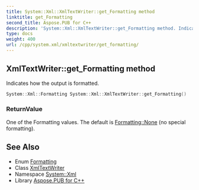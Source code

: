 ```yaml
---
title: System::Xml::XmlTextWriter::get_Formatting method
linktitle: get_Formatting
second_title: Aspose.PUB for C++
description: 'System::Xml::XmlTextWriter::get_Formatting method. Indicates how the output is formatted in C++.'
type: docs
weight: 400
url: /cpp/system.xml/xmltextwriter/get_formatting/
---
```

## XmlTextWriter::get_Formatting method


Indicates how the output is formatted.

```cpp
System::Xml::Formatting System::Xml::XmlTextWriter::get_Formatting()
```


### ReturnValue

One of the Formatting values. The default is [Formatting::None](../../formatting/) (no special formatting).

## See Also

* Enum [Formatting](../../formatting/)
* Class [XmlTextWriter](../)
* Namespace [System::Xml](../../)
* Library [Aspose.PUB for C++](../../../)
